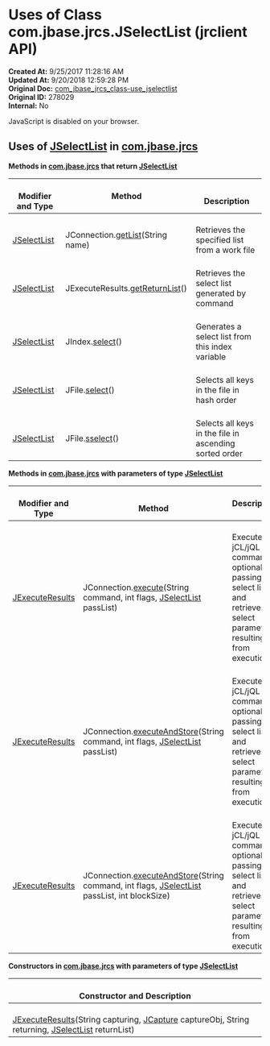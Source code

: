 # Uses of Class com.jbase.jrcs.JSelectList (jrclient   API)

**Created At:** 9/25/2017 11:28:16 AM  
**Updated At:** 9/20/2018 12:59:28 PM  
**Original Doc:** [com_jbase_jrcs_class-use_jselectlist](https://docs.jbase.com/39245-class-use/com_jbase_jrcs_class-use_jselectlist)  
**Original ID:** 278029  
**Internal:** No  

<!--<br>    try {<br>        if (location.href.indexOf('is-external=true') == -1) {<br>            parent.document.title="Uses of Class com.jbase.jrcs.JSelectList (jrclient   API)";<br>        }<br>    }<br>    catch(err) {<br>    }<br>//-->
JavaScript is disabled on your browser.



## Uses of [JSelectList](./../../jselectlist-%28jrclient---api%29 "class in com.jbase.jrcs") in [com.jbase.jrcs](./../../com.jbase.jrcs-%28jrclient---api%29)



**Methods in [com.jbase.jrcs](./../../com.jbase.jrcs-%28jrclient---api%29) that return [JSelectList](./../../jselectlist-%28jrclient---api%29 "class in com.jbase.jrcs")**


| <br>Modifier and Type<br> | Method<br> | <br>Description<br> |
| --- | --- | --- |
| <br>[JSelectList](./../../jselectlist-%28jrclient---api%29 "class in com.jbase.jrcs")<br> | <br>JConnection.[getList](/jrcs/com_jbase_jrcs_JConnection#getList-java.lang.String-)(String name)<br> | <br>Retrieves the specified list from a work file<br> |
| <br>[JSelectList](./../../jselectlist-%28jrclient---api%29 "class in com.jbase.jrcs")<br> | <br>JExecuteResults.[getReturnList](/jrcs/com_jbase_jrcs_jexecuteresults#getReturnList--)()<br> | <br>Retrieves the select list generated by command<br> |
| <br>[JSelectList](./../../jselectlist-%28jrclient---api%29 "class in com.jbase.jrcs")<br> | <br>JIndex.[select](/jrcs/com_jbase_jrcs_JIndex#select--)()<br> | <br>Generates a select list from this index variable<br> |
| <br>[JSelectList](./../../jselectlist-%28jrclient---api%29 "class in com.jbase.jrcs")<br> | <br>JFile.[select](/jrcs/com_jbase_jrcs_JFile#select--)()<br> | <br>Selects all keys in the file in hash order<br> |
| <br>[JSelectList](./../../jselectlist-%28jrclient---api%29 "class in com.jbase.jrcs")<br> | <br>JFile.[sselect](/jrcs/com_jbase_jrcs_JFile#sselect--)()<br> | <br>Selects all keys in the file in ascending sorted order<br> |



**Methods in [com.jbase.jrcs](./../../com.jbase.jrcs-%28jrclient---api%29) with parameters of type [JSelectList](./../../jselectlist-%28jrclient---api%29 "class in com.jbase.jrcs")**

| <br>Modifier and Type<br> | <br>Method<br> | Description  |
| --- | --- | --- |
| <br>[JExecuteResults](./../../jexecuteresults-%28jrclient-api%29 "class in com.jbase.jrcs")<br> | <br>JConnection.[execute](/jrcs/com_jbase_jrcs_JConnection#execute-java.lang.String-int-com.jbase.jrcs.JSelectList-)(String command, int flags, [JSelectList](./../../jselectlist-%28jrclient---api%29 "class in com.jbase.jrcs") passList)<br> | <br>Executes a jCL/jQL command optionally passing it a select list and retrieves select parameters resulting from execution<br> |
| <br>[JExecuteResults](./../../jexecuteresults-%28jrclient-api%29 "class in com.jbase.jrcs")<br> | <br>JConnection.[executeAndStore](/jrcs/com_jbase_jrcs_JConnection#executeAndStore-java.lang.String-int-com.jbase.jrcs.JSelectList-)(String command, int flags, [JSelectList](./../../jselectlist-%28jrclient---api%29 "class in com.jbase.jrcs") passList)<br> | <br>Executes a jCL/jQL command optionally passing it a select list and retrieves select parameters resulting from execution.<br> |
| <br>[JExecuteResults](./../../jexecuteresults-%28jrclient-api%29 "class in com.jbase.jrcs")<br> | <br>JConnection.[executeAndStore](/jrcs/com_jbase_jrcs_JConnection#executeAndStore--)(String command, int flags, [JSelectList](./../../jselectlist-%28jrclient---api%29 "class in com.jbase.jrcs") passList, int blockSize)<br> | <br>Executes a jCL/jQL command optionally passing it a select list and retrieves select parameters resulting from execution.<br> |



**Constructors in [com.jbase.jrcs](./../../com.jbase.jrcs-%28jrclient---api%29) with parameters of type [JSelectList](./../../jselectlist-%28jrclient---api%29 "class in com.jbase.jrcs")**

| <br>Constructor and Description<br> |
| --- |
| <br>[JExecuteResults](/jrcs/com_jbase_jrcs_jexecuteresults#JExecuteResults-java.lang.String-com.jbase.jrcs.JCapture-java.lang.String-com.jbase.jrcs.JSelectList-)(String capturing, [JCapture](./../../jcapture-%28jrclient-api%29 "class in com.jbase.jrcs") captureObj, String returning, [JSelectList](./../../jselectlist-%28jrclient---api%29 "class in com.jbase.jrcs") returnList)<br> |


